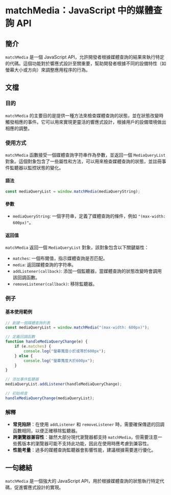 <!--
Meta Description: # matchMedia：JavaScript 中的媒體查詢 API ## 簡介 `matchMedia` 是一個 JavaScript API，允許開發者根據媒體查詢的結果來執行特定的代碼。這個功能對於響應式設計至關重要，幫助開發者根據不同的設備特性（如螢幕大小或方向）來調整應用程序的行為。 ##...
Meta Keywords: matchmedia, mediaquerylist, javascript, api, addlistener
-->

# matchMedia：JavaScript 中的媒體查詢 API

## 簡介
`matchMedia` 是一個 JavaScript API，允許開發者根據媒體查詢的結果來執行特定的代碼。這個功能對於響應式設計至關重要，幫助開發者根據不同的設備特性（如螢幕大小或方向）來調整應用程序的行為。

## 文檔
### 目的
`matchMedia` 的主要目的是提供一種方法來檢查媒體查詢的狀態，並在狀態改變時觸發相應的事件。它可以用來實現更靈活的響應式設計，根據用戶的設備環境做出相應的調整。

### 使用方式
`matchMedia` 函數接受一個媒體查詢字符串作為參數，並返回一個 `MediaQueryList` 對象。這個對象包含了一些屬性和方法，可以用來檢查媒體查詢的狀態，並註冊事件監聽器以監控狀態的變化。

#### 語法
```javascript
const mediaQueryList = window.matchMedia(mediaQueryString);
```

#### 參數
- `mediaQueryString`: 一個字符串，定義了媒體查詢的條件，例如 `"(max-width: 600px)"`。

#### 返回值
`matchMedia` 返回一個 `MediaQueryList` 對象，該對象包含以下關鍵屬性：
- `matches`: 一個布爾值，指示媒體查詢是否匹配。
- `media`: 返回媒體查詢的字符串。
- `addListener(callback)`: 添加一個監聽器，當媒體查詢的狀態改變時會調用該回調函數。
- `removeListener(callback)`: 移除監聽器。

### 例子
#### 基本使用範例
```javascript
// 創建一個媒體查詢列表
const mediaQueryList = window.matchMedia("(max-width: 600px)");

// 定義回調函數
function handleMediaQueryChange(e) {
    if (e.matches) {
        console.log("螢幕寬度小於或等於600px");
    } else {
        console.log("螢幕寬度大於600px");
    }
}

// 添加事件監聽器
mediaQueryList.addListener(handleMediaQueryChange);

// 初始檢查
handleMediaQueryChange(mediaQueryList);
```

### 解釋
- **常見陷阱**：在使用 `addListener` 和 `removeListener` 時，需要確保傳遞的回調函數相同，以便正確移除監聽器。
- **跨瀏覽器兼容性**：雖然大部分現代瀏覽器都支持 `matchMedia`，但需要注意一些舊版本的瀏覽器可能不支持此功能，因此在使用時應考慮到兼容性。
- **性能考量**：過多的媒體查詢監聽器會影響性能，建議根據需要進行優化。

## 一句總結
`matchMedia` 是一個強大的 JavaScript API，用於根據媒體查詢的狀態執行特定代碼，促進響應式設計的實現。